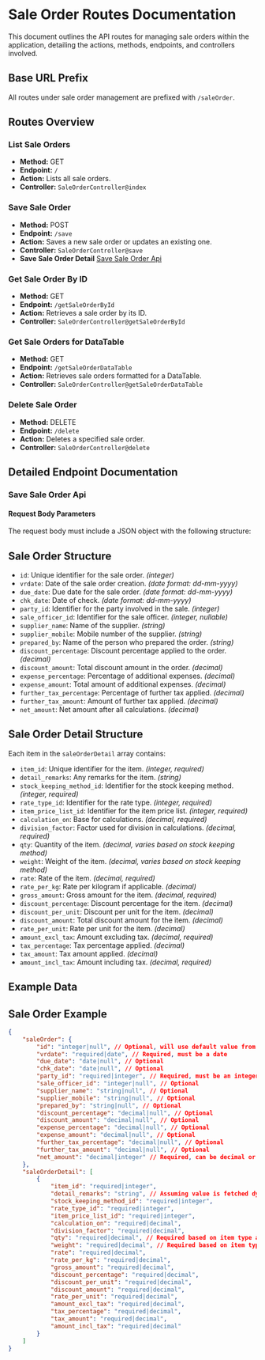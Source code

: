 # Sale Order Routes Documentation

This document outlines the API routes for managing sale orders within the application, detailing the actions, methods, endpoints, and controllers involved.

## Base URL Prefix

All routes under sale order management are prefixed with `/saleOrder`.

## Routes Overview

### List Sale Orders

-   **Method:** GET
-   **Endpoint:** `/`
-   **Action:** Lists all sale orders.
-   **Controller:** `SaleOrderController@index`

### Save Sale Order

-   **Method:** POST
-   **Endpoint:** `/save`
-   **Action:** Saves a new sale order or updates an existing one.
-   **Controller:** `SaleOrderController@save`
-   **Save Sale Order Detail** [Save Sale Order Api](#save-sale-order-api)

### Get Sale Order By ID

-   **Method:** GET
-   **Endpoint:** `/getSaleOrderById`
-   **Action:** Retrieves a sale order by its ID.
-   **Controller:** `SaleOrderController@getSaleOrderById`

### Get Sale Orders for DataTable

-   **Method:** GET
-   **Endpoint:** `/getSaleOrderDataTable`
-   **Action:** Retrieves sale orders formatted for a DataTable.
-   **Controller:** `SaleOrderController@getSaleOrderDataTable`

### Delete Sale Order

-   **Method:** DELETE
-   **Endpoint:** `/delete`
-   **Action:** Deletes a specified sale order.
-   **Controller:** `SaleOrderController@delete`

## Detailed Endpoint Documentation

### Save Sale Order Api

#### Request Body Parameters

The request body must include a JSON object with the following structure:

## Sale Order Structure

-   `id`: Unique identifier for the sale order. _(integer)_
-   `vrdate`: Date of the sale order creation. _(date format: dd-mm-yyyy)_
-   `due_date`: Due date for the sale order. _(date format: dd-mm-yyyy)_
-   `chk_date`: Date of check. _(date format: dd-mm-yyyy)_
-   `party_id`: Identifier for the party involved in the sale. _(integer)_
-   `sale_officer_id`: Identifier for the sale officer. _(integer, nullable)_
-   `supplier_name`: Name of the supplier. _(string)_
-   `supplier_mobile`: Mobile number of the supplier. _(string)_
-   `prepared_by`: Name of the person who prepared the order. _(string)_
-   `discount_percentage`: Discount percentage applied to the order. _(decimal)_
-   `discount_amount`: Total discount amount in the order. _(decimal)_
-   `expense_percentage`: Percentage of additional expenses. _(decimal)_
-   `expense_amount`: Total amount of additional expenses. _(decimal)_
-   `further_tax_percentage`: Percentage of further tax applied. _(decimal)_
-   `further_tax_amount`: Amount of further tax applied. _(decimal)_
-   `net_amount`: Net amount after all calculations. _(decimal)_

## Sale Order Detail Structure

Each item in the `saleOrderDetail` array contains:

-   `item_id`: Unique identifier for the item. _(integer, required)_
-   `detail_remarks`: Any remarks for the item. _(string)_
-   `stock_keeping_method_id`: Identifier for the stock keeping method. _(integer, required)_
-   `rate_type_id`: Identifier for the rate type. _(integer, required)_
-   `item_price_list_id`: Identifier for the item price list. _(integer, required)_
-   `calculation_on`: Base for calculations. _(decimal, required)_
-   `division_factor`: Factor used for division in calculations. _(decimal, required)_
-   `qty`: Quantity of the item. _(decimal, varies based on stock keeping method)_
-   `weight`: Weight of the item. _(decimal, varies based on stock keeping method)_
-   `rate`: Rate of the item. _(decimal, required)_
-   `rate_per_kg`: Rate per kilogram if applicable. _(decimal)_
-   `gross_amount`: Gross amount for the item. _(decimal, required)_
-   `discount_percentage`: Discount percentage for the item. _(decimal)_
-   `discount_per_unit`: Discount per unit for the item. _(decimal)_
-   `discount_amount`: Total discount amount for the item. _(decimal)_
-   `rate_per_unit`: Rate per unit for the item. _(decimal)_
-   `amount_excl_tax`: Amount excluding tax. _(decimal, required)_
-   `tax_percentage`: Tax percentage applied. _(decimal)_
-   `tax_amount`: Tax amount applied. _(decimal)_
-   `amount_incl_tax`: Amount including tax. _(decimal, required)_

## Example Data

## Sale Order Example

```json
{
    "saleOrder": {
        "id": "integer|null", // Optional, will use default value from database if not provided
        "vrdate": "required|date", // Required, must be a date
        "due_date": "date|null", // Optional
        "chk_date": "date|null", // Optional
        "party_id": "required|integer", // Required, must be an integer
        "sale_officer_id": "integer|null", // Optional
        "supplier_name": "string|null", // Optional
        "supplier_mobile": "string|null", // Optional
        "prepared_by": "string|null", // Optional
        "discount_percentage": "decimal|null", // Optional
        "discount_amount": "decimal|null", // Optional
        "expense_percentage": "decimal|null", // Optional
        "expense_amount": "decimal|null", // Optional
        "further_tax_percentage": "decimal|null", // Optional
        "further_tax_amount": "decimal|null", // Optional
        "net_amount": "decimal|integer" // Required, can be decimal or integer
    },
    "saleOrderDetail": [
        {
            "item_id": "required|integer",
            "detail_remarks": "string", // Assuming value is fetched dynamically, e.g., from a form field
            "stock_keeping_method_id": "required|integer",
            "rate_type_id": "required|integer",
            "item_price_list_id": "required|integer",
            "calculation_on": "required|decimal",
            "division_factor": "required|decimal",
            "qty": "required|decimal", // Required based on item type and stock keeping method
            "weight": "required|decimal", // Required based on item type and stock keeping method
            "rate": "required|decimal",
            "rate_per_kg": "required|decimal",
            "gross_amount": "required|decimal",
            "discount_percentage": "required|decimal",
            "discount_per_unit": "required|decimal",
            "discount_amount": "required|decimal",
            "rate_per_unit": "required|decimal",
            "amount_excl_tax": "required|decimal",
            "tax_percentage": "required|decimal",
            "tax_amount": "required|decimal",
            "amount_incl_tax": "required|decimal"
        }
    ]
}
```
